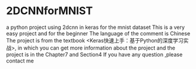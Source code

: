 # 2DCNNforMNIST
a python project using 2dcnn in keras for the mnist dataset
This is a very easy project and for the beginner
The language of the comment is Chinese 
The project is from the textbook <Keras快速上手：基于Python的深度学习实战>, in which you can get more information about the project and the project is in the Chapter7 and Section4
If you have any question ,please contact me
